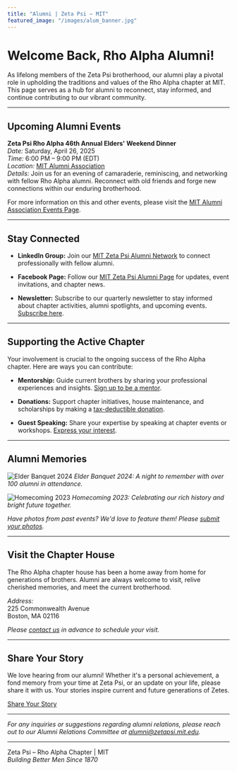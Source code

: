 ```yaml
---
title: "Alumni | Zeta Psi – MIT"
featured_image: "/images/alum_banner.jpg"
---
```


# Welcome Back, Rho Alpha Alumni!

As lifelong members of the Zeta Psi brotherhood, our alumni play a pivotal role in upholding the traditions and values of the Rho Alpha chapter at MIT. This page serves as a hub for alumni to reconnect, stay informed, and continue contributing to our vibrant community.

---

## Upcoming Alumni Events

**Zeta Psi Rho Alpha 46th Annual Elders' Weekend Dinner**  
*Date:* Saturday, April 26, 2025  
*Time:* 6:00 PM – 9:00 PM (EDT)  
*Location:* [MIT Alumni Association](https://alum.mit.edu/events/all?event%5B0%5D=host%3A73885)  
*Details:* Join us for an evening of camaraderie, reminiscing, and networking with fellow Rho Alpha alumni. Reconnect with old friends and forge new connections within our enduring brotherhood.

For more information on this and other events, please visit the [MIT Alumni Association Events Page](https://alum.mit.edu/events/all).

---

## Stay Connected

- **LinkedIn Group:** Join our [MIT Zeta Psi Alumni Network](https://www.linkedin.com/groups/1234567) to connect professionally with fellow alumni.

- **Facebook Page:** Follow our [MIT Zeta Psi Alumni Page](https://www.facebook.com/MITZetaPsiAlumni) for updates, event invitations, and chapter news.

- **Newsletter:** Subscribe to our quarterly newsletter to stay informed about chapter activities, alumni spotlights, and upcoming events. [Subscribe here](https://mitzete.org/newsletter).

---

## Supporting the Active Chapter

Your involvement is crucial to the ongoing success of the Rho Alpha chapter. Here are ways you can contribute:

- **Mentorship:** Guide current brothers by sharing your professional experiences and insights. [Sign up to be a mentor](https://mitzete.org/mentorship).

- **Donations:** Support chapter initiatives, house maintenance, and scholarships by making a [tax-deductible donation](https://mitzete.org/donate).

- **Guest Speaking:** Share your expertise by speaking at chapter events or workshops. [Express your interest](mailto:alumni@zetapsi.mit.edu).

---

## Alumni Memories

![Elder Banquet 2024](/images/elder_banquet_2024.jpg)
*Elder Banquet 2024: A night to remember with over 100 alumni in attendance.*

![Homecoming 2023](/images/homecoming_2023.jpg)
*Homecoming 2023: Celebrating our rich history and bright future together.*

*Have photos from past events? We'd love to feature them! Please [submit your photos](mailto:alumni@zetapsi.mit.edu).*

---

## Visit the Chapter House

The Rho Alpha chapter house has been a home away from home for generations of brothers. Alumni are always welcome to visit, relive cherished memories, and meet the current brotherhood.

*Address:*  
225 Commonwealth Avenue  
Boston, MA 02116

*Please [contact us](mailto:alumni@zetapsi.mit.edu) in advance to schedule your visit.*

---

## Share Your Story

We love hearing from our alumni! Whether it's a personal achievement, a fond memory from your time at Zeta Psi, or an update on your life, please share it with us. Your stories inspire current and future generations of Zetes.

[Share Your Story](mailto:alumni@zetapsi.mit.edu)

---

*For any inquiries or suggestions regarding alumni relations, please reach out to our Alumni Relations Committee at [alumni@zetapsi.mit.edu](mailto:alumni@zetapsi.mit.edu).*

---

Zeta Psi – Rho Alpha Chapter | MIT  
*Building Better Men Since 1870*